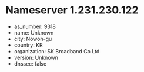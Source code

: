 # Nameserver 1.231.230.122

* as_number: 9318
* name: Unknown
* city: Nowon-gu
* country: KR
* organization: SK Broadband Co Ltd
* version: Unknown
* dnssec: false
